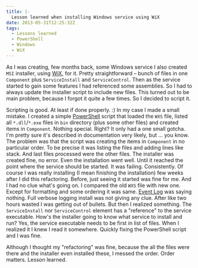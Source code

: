 ```yaml
---
title: |-
  Lesson learned when installing Windows service using WiX
date: 2013-05-31T12:25:32Z
tags:
  - Lessons learned
  - PowerShell
  - Windows
  - WiX
---
```

As I was creating, few months back, some Windows service I also created `MSI` installer, using [WiX][1], for it. Pretty straightforward – bunch of files in one `Component` plus `ServiceInstall` and `ServiceControl`. Then as the service started to gain some features I had referenced some assemblies. So I had to always update the installer script to include new files. This turned out to be main problem, because I forgot it quite a few times. So I decided to script it.

<!-- excerpt -->

Scripting is good. At least if done properly. :) In my case I made a small mistake. I created a simple [PowerShell][2] script that loaded the `WXS` file, listed all `*.dll`/`*.exe` files in `bin` directory (plus some other files) and created items in `Component`. Nothing special. Right? It only had a one small gotcha. I'm pretty sure it's described in documentation very likely, but ... you know. The problem was that the script was creating the items in `Component` in no particular order. To be precise it was listing the files and adding lines like stack. And last files processed were the other files. The installer was created fine, no error. Even the installation went well. Until it reached the point where the service should be started. It was failing. Consistently. Of course I was really installing (I mean finishing the installation) few weeks after I did this refactoring. Before, just seeing it started was fine for me. And I had no clue what's going on. I compared the old `WXS` file with new one. Except for formatting and some ordering it was same. [Event Log][3] was saying nothing. Full verbose logging install was not giving any clue. After like two hours wasted I was getting out of bullets. But then I realized something. The `ServiceInstall` nor `ServiceControl` element has a "reference" to the service executable. How's the installer going to know what service to install and run? Yes, the service executable needs to be first in list of files. When I realized it I knew I read it somewhere. Quickly fixing the PowerShell script and I was fine.

Although I thought my "refactoring" was fine, because the all the files were there and the installer even installed these, I messed the order. Order matters. Lesson learned.

[1]: http://wixtoolset.org/
[2]: http://www.microsoft.com/powershell
[3]: http://en.wikipedia.org/wiki/Event_Viewer